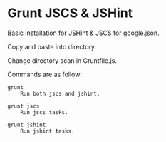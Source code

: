 # Grunt JSCS & JSHint
Basic installation for JSHint &amp; JSCS for google.json.

Copy and paste into directory.

Change directory scan in Gruntfile.js.

Commands are as follow:
	
	grunt
		Run both jscs and jshint.

	grunt jscs
		Run jscs tasks.

	grunt jshint
		Run jshint tasks.
